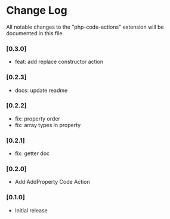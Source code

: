 # Change Log

All notable changes to the "php-code-actions" extension will be documented in this file.

### [0.3.0]

- feat: add replace constructor action
### [0.2.3]

- docs: update readme
### [0.2.2]

- fix: property order
- fix: array types in property
### [0.2.1]

- fix: getter doc
### [0.2.0]

- Add AddProperty Code Action

### [0.1.0]

- Initial release